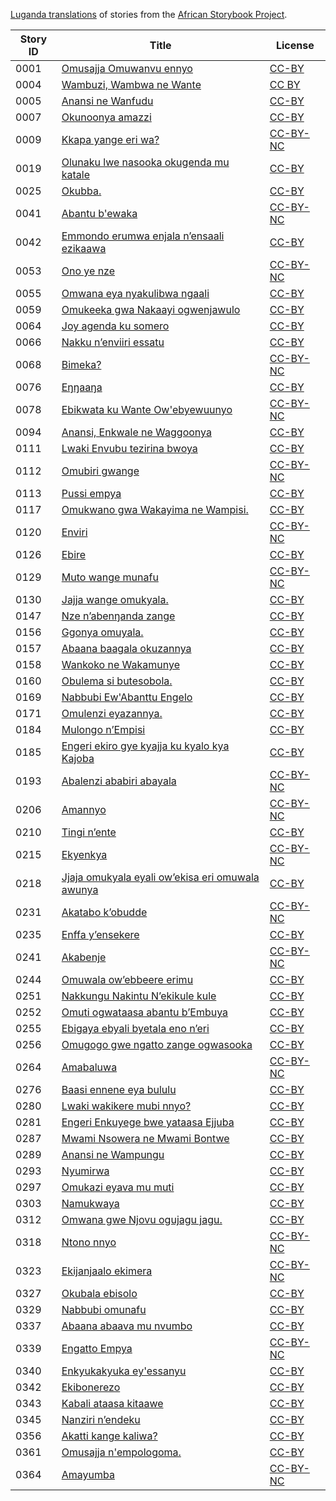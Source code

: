 [Luganda translations](http://my.africanstorybook.org/language/luganda) of stories from the [African Storybook Project](http://my.africanstorybook.org).

Story ID | Title | License
-------- | ----- | -------
0001 | [Omusajja Omuwanvu ennyo](http://africanstorybook.org/stories/omusajja-omuwanvu-ennyo) | [CC-BY](https://creativecommons.org/licenses/by/3.0/)
0004 | [Wambuzi, Wambwa ne Wante](http://africanstorybook.org/reader.php?id=7787&d=0&a=1) | [CC BY](https://creativecommons.org/licenses/by/3.0/)
0005 | [Anansi ne Wanfudu](http://africanstorybook.org/stories/anansi-ne-wanfudu) | [CC-BY](https://creativecommons.org/licenses/by/3.0/)
0007 | [Okunoonya amazzi](http://africanstorybook.org/stories/okunoonya-amazzi) | [CC-BY](https://creativecommons.org/licenses/by/3.0/)
0009 | [Kkapa yange eri wa?](http://africanstorybook.org/stories/kkapa-yange-eri-wa) | [CC-BY-NC](https://creativecommons.org/licenses/by-nc/3.0/)
0019 | [Olunaku lwe nasooka okugenda mu katale](http://africanstorybook.org/stories/olunaku-lwe-nasooka-okugenda-mu-katale) | [CC-BY](https://creativecommons.org/licenses/by/3.0/)
0025 | [Okubba.](http://africanstorybook.org/stories/okubba) | [CC-BY](https://creativecommons.org/licenses/by/3.0/)
0041 | [Abantu b&#039;ewaka](http://africanstorybook.org/stories/abantu-bewaka) | [CC-BY-NC](https://creativecommons.org/licenses/by-nc/3.0/)
0042 | [Emmondo erumwa enjala n’ensaali ezikaawa](http://africanstorybook.org/stories/emmondo-erumwa-enjala-n’ensaali-ezikaawa) | [CC-BY](https://creativecommons.org/licenses/by/3.0/)
0053 | [Ono ye nze](http://africanstorybook.org/stories/ono-ye-nze) | [CC-BY-NC](https://creativecommons.org/licenses/by-nc/3.0/)
0055 | [Omwana eya nyakulibwa ngaali](http://africanstorybook.org/stories/omwana-eya-nyakulibwa-ngaali) | [CC-BY](https://creativecommons.org/licenses/by/3.0/)
0059 | [Omukeeka gwa Nakaayi ogwenjawulo](http://africanstorybook.org/stories/omukeeka-gwa-nakaayi-ogwenjawulo) | [CC-BY](https://creativecommons.org/licenses/by/3.0/)
0064 | [Joy agenda ku somero](http://africanstorybook.org/stories/joy-agenda-ku-somero-0) | [CC-BY](https://creativecommons.org/licenses/by/3.0/)
0066 | [Nakku n’enviiri essatu](http://africanstorybook.org/stories/nakku-n’enviiri-essatu) | [CC-BY](https://creativecommons.org/licenses/by/3.0/)
0068 | [Bimeka?](http://africanstorybook.org/stories/bimeka) | [CC-BY-NC](https://creativecommons.org/licenses/by-nc/3.0/)
0076 | [Eŋŋaaŋa](http://africanstorybook.org/stories/eŋŋaaŋ) | [CC-BY](https://creativecommons.org/licenses/by/3.0/)
0078 | [Ebikwata ku Wante Ow&#039;ebyewuunyo](http://africanstorybook.org/stories/ebikwata-ku-wante-owebyewuunyo) | [CC-BY-NC](https://creativecommons.org/licenses/by-nc/3.0/)
0094 | [Anansi, Enkwale ne Waggoonya](http://africanstorybook.org/stories/anansi-enkwale-ne-waggoonya) | [CC-BY](https://creativecommons.org/licenses/by/3.0/)
0111 | [Lwaki Envubu tezirina bwoya](http://africanstorybook.org/stories/lwaki-envubu-tezirina-bwoya) | [CC-BY](https://creativecommons.org/licenses/by/3.0/)
0112 | [Omubiri gwange](http://africanstorybook.org/stories/omubiri-gwange) | [CC-BY-NC](https://creativecommons.org/licenses/by-nc/3.0/)
0113 | [Pussi empya](http://africanstorybook.org/stories/pussi-empya) | [CC-BY](https://creativecommons.org/licenses/by/4.0/)
0117 | [Omukwano gwa Wakayima ne Wampisi.](http://africanstorybook.org/stories/omukwano-gwa-wakayima-ne-wampisi) | [CC-BY](https://creativecommons.org/licenses/by/4.0/)
0120 | [Enviri](http://africanstorybook.org/stories/enviri) | [CC-BY-NC](https://creativecommons.org/licenses/by-nc/3.0/)
0126 | [Ebire](http://africanstorybook.org/stories/ebire) | [CC-BY](https://creativecommons.org/licenses/by/3.0/)
0129 | [Muto wange munafu](http://africanstorybook.org/stories/muto-wange-munafu) | [CC-BY-NC](https://creativecommons.org/licenses/by-nc/3.0/)
0130 | [Jajja wange omukyala.](http://africanstorybook.org/stories/jajja-wange-omukyala) | [CC-BY](https://creativecommons.org/licenses/by/3.0/)
0147 | [Nze n’abenŋanda zange](http://africanstorybook.org/stories/nze-n’abenŋanda-zange) | [CC-BY](https://creativecommons.org/licenses/by/3.0/)
0156 | [Ggonya omuyala.](http://africanstorybook.org/stories/ggonya-omuyala) | [CC-BY](https://creativecommons.org/licenses/by/3.0/)
0157 | [Abaana baagala okuzannya](http://africanstorybook.org/stories/abaana-baagala-okuzannya) | [CC-BY](https://creativecommons.org/licenses/by/3.0/)
0158 | [Wankoko ne Wakamunye](http://africanstorybook.org/stories/wankoko-ne-wakamunye) | [CC-BY](https://creativecommons.org/licenses/by/3.0/)
0160 | [Obulema si butesobola.](http://africanstorybook.org/stories/obulema-si-butesobola) | [CC-BY](https://creativecommons.org/licenses/by/4.0/)
0169 | [Nabbubi Ew&#039;Abanttu Engelo](http://africanstorybook.org/stories/nabbubi-ewabanttu-engelo) | [CC-BY](https://creativecommons.org/licenses/by/3.0/)
0171 | [Omulenzi eyazannya.](http://africanstorybook.org/stories/omulenzi-eyazannya) | [CC-BY](https://creativecommons.org/licenses/by/3.0/)
0184 | [Mulongo n’Empisi](http://africanstorybook.org/stories/mulongo-n’empisi) | [CC-BY](https://creativecommons.org/licenses/by/3.0/)
0185 | [Engeri ekiro gye kyajja ku kyalo kya Kajoba](http://africanstorybook.org/stories/engeri-ekiro-gye-kyajja-ku-kyalo-kya-kajoba) | [CC-BY](https://creativecommons.org/licenses/by/3.0/)
0193 | [Abalenzi ababiri abayala](http://africanstorybook.org/stories/abalenzi-ababiri-abayala) | [CC-BY-NC](https://creativecommons.org/licenses/by-nc/3.0/)
0206 | [Amannyo](http://africanstorybook.org/stories/amannyo) | [CC-BY-NC](https://creativecommons.org/licenses/by-nc/3.0/)
0210 | [Tingi n’ente](http://africanstorybook.org/stories/tingi-n’ente) | [CC-BY](https://creativecommons.org/licenses/by/3.0/)
0215 | [Ekyenkya](http://africanstorybook.org/stories/ekyenkya) | [CC-BY-NC](https://creativecommons.org/licenses/by-nc/3.0/)
0218 | [Jjaja omukyala eyali ow’ekisa eri omuwala awunya](http://africanstorybook.org/stories/jjaja-omukyala-eyali-ow’ekisa-eri-omuwala-awunya) | [CC-BY](https://creativecommons.org/licenses/by/3.0/)
0231 | [Akatabo k’obudde](http://africanstorybook.org/stories/akatabo-k’obudde) | [CC-BY-NC](https://creativecommons.org/licenses/by-nc/3.0/)
0235 | [Enffa y’ensekere](http://africanstorybook.org/stories/enffa-y’ensekere) | [CC-BY](https://creativecommons.org/licenses/by/3.0/)
0241 | [Akabenje](http://africanstorybook.org/stories/akabenje) | [CC-BY-NC](https://creativecommons.org/licenses/by-nc/3.0/)
0244 | [Omuwala ow’ebbeere erimu](http://africanstorybook.org/stories/omuwala-ow’ebbeere-erimu) | [CC-BY](https://creativecommons.org/licenses/by/3.0/)
0251 | [Nakkungu Nakintu N’ekikule kule](http://africanstorybook.org/stories/nakkungu-nakintu-n’ekikule-kule) | [CC-BY](https://creativecommons.org/licenses/by/3.0/)
0252 | [Omuti ogwataasa abantu b’Embuya](http://africanstorybook.org/stories/omuti-ogwataasa-abantu-b’embuya) | [CC-BY](https://creativecommons.org/licenses/by/3.0/)
0255 | [Ebigaya ebyali byetala eno n’eri](http://africanstorybook.org/stories/ebigaya-ebyali-byetala-eno-n’eri) | [CC-BY](https://creativecommons.org/licenses/by/3.0/)
0256 | [Omugogo gwe ngatto zange ogwasooka](http://africanstorybook.org/stories/omugogo-gwe-ngatto-zange-ogwasooka) | [CC-BY](https://creativecommons.org/licenses/by/4.0/)
0264 | [Amabaluwa](http://africanstorybook.org/stories/amabaluwa) | [CC-BY-NC](https://creativecommons.org/licenses/by-nc/3.0/)
0276 | [Baasi ennene eya bululu](http://africanstorybook.org/stories/baasi-ennene-eya-bululu) | [CC-BY](https://creativecommons.org/licenses/by/4.0/)
0280 | [Lwaki wakikere mubi nnyo?](http://africanstorybook.org/stories/lwaki-wakikere-mubi-nnyo) | [CC-BY](https://creativecommons.org/licenses/by/3.0/)
0281 | [Engeri Enkuyege bwe yataasa Ejjuba](http://africanstorybook.org/stories/engeri-enkuyege-bwe-yataasa-ejjuba) | [CC-BY](https://creativecommons.org/licenses/by/3.0/)
0287 | [Mwami Nsowera ne Mwami Bontwe](http://africanstorybook.org/stories/mwami-nsowera-ne-mwami-bontwe) | [CC-BY](https://creativecommons.org/licenses/by/3.0/)
0289 | [Anansi ne Wampungu](http://africanstorybook.org/stories/anansi-ne-wampungu) | [CC-BY](https://creativecommons.org/licenses/by/3.0/)
0293 | [Nyumirwa](http://africanstorybook.org/stories/nyumirwa-1) | [CC-BY](https://creativecommons.org/licenses/by/3.0/)
0297 | [Omukazi eyava mu muti](http://africanstorybook.org/stories/omukazi-eyava-mu-muti) | [CC-BY](https://creativecommons.org/licenses/by/3.0/)
0303 | [Namukwaya](http://africanstorybook.org/stories/namukwaya) | [CC-BY](https://creativecommons.org/licenses/by/3.0/)
0312 | [Omwana gwe Njovu ogujagu jagu.](http://africanstorybook.org/stories/omwana-gwe-njovu-ogujagu-jagu) | [CC-BY](https://creativecommons.org/licenses/by/3.0/)
0318 | [Ntono nnyo](http://africanstorybook.org/stories/ntono-nnyo) | [CC-BY-NC](https://creativecommons.org/licenses/by-nc/3.0/)
0323 | [Ekijanjaalo ekimera](http://africanstorybook.org/stories/ekijanjaalo-ekimera) | [CC-BY-NC](https://creativecommons.org/licenses/by-nc/3.0/)
0327 | [Okubala ebisolo](http://africanstorybook.org/stories/okubala-ebisolo) | [CC-BY](https://creativecommons.org/licenses/by/3.0/)
0329 | [Nabbubi omunafu](http://africanstorybook.org/stories/nabbubi-omunafu) | [CC-BY](https://creativecommons.org/licenses/by/3.0/)
0337 | [Abaana abaava mu nvumbo](http://africanstorybook.org/stories/abaana-abaava-mu-nvumbo) | [CC-BY](https://creativecommons.org/licenses/by/3.0/)
0339 | [Engatto Empya](http://africanstorybook.org/stories/engatto-empya) | [CC-BY-NC](https://creativecommons.org/licenses/by-nc/3.0/)
0340 | [Enkyukakyuka ey&#039;essanyu](http://africanstorybook.org/stories/enkyukakyuka-eyessanyu) | [CC-BY](https://creativecommons.org/licenses/by/3.0/)
0342 | [Ekibonerezo](http://africanstorybook.org/stories/ekibonerezo) | [CC-BY](https://creativecommons.org/licenses/by/3.0/)
0343 | [Kabali ataasa kitaawe](http://africanstorybook.org/stories/kabali-ataasa-kitaawe) | [CC-BY](https://creativecommons.org/licenses/by/3.0/)
0345 | [Nanziri n’endeku](http://africanstorybook.org/stories/nanziri-n’endeku) | [CC-BY](https://creativecommons.org/licenses/by/3.0/)
0356 | [Akatti kange kaliwa?](http://africanstorybook.org/stories/akatti-kange-kaliwa-0) | [CC-BY](https://creativecommons.org/licenses/by/3.0/)
0361 | [Omusajja n&#039;empologoma.](http://africanstorybook.org/stories/omusajja-nempologoma) | [CC-BY](https://creativecommons.org/licenses/by/3.0/)
0364 | [Amayumba](http://africanstorybook.org/stories/amayumba-0) | [CC-BY-NC](https://creativecommons.org/licenses/by-nc/3.0/)
